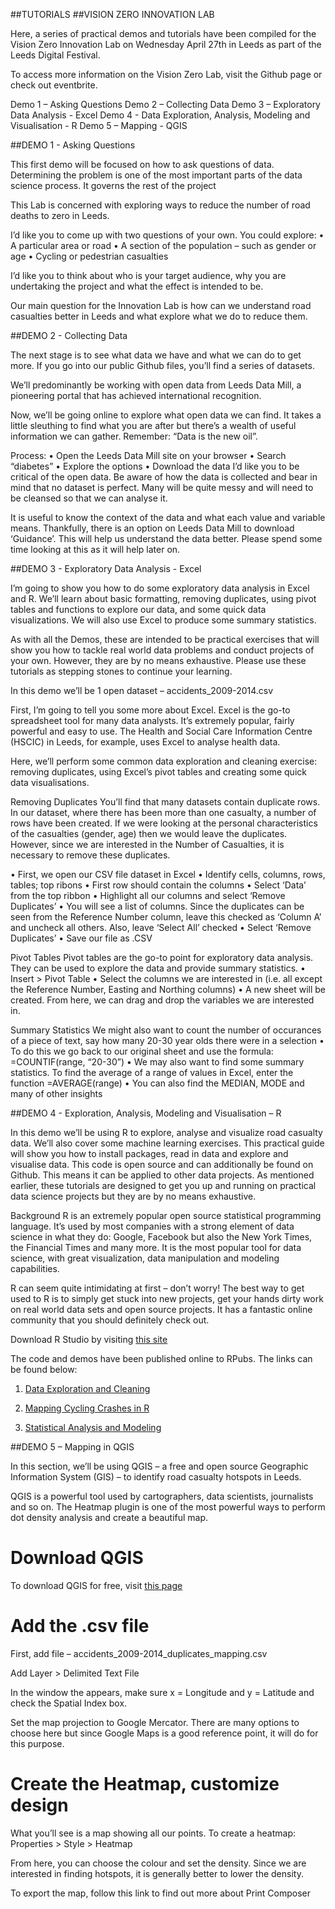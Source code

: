 ##TUTORIALS                                        ##VISION ZERO INNOVATION LABHere, a series of practical demos and tutorials have been compiled for the Vision Zero Innovation Lab on Wednesday April 27th in Leeds as part of the Leeds Digital Festival.To access more information on the Vision Zero Lab, visit the Github page or check out eventbrite.Demo 1 – Asking QuestionsDemo 2 – Collecting DataDemo 3 – Exploratory Data Analysis - ExcelDemo 4 - Data Exploration, Analysis, Modeling and Visualisation - RDemo 5 – Mapping - QGIS##DEMO 1   -  Asking QuestionsThis first demo will be focused on how to ask questions of data. Determining the problem is one of the most important parts of the data science process. It governs the rest of the projectThis Lab is concerned with exploring ways to reduce the number of road deaths to zero in Leeds.I’d like you to come up with two questions of your own. You could explore:•	A particular area or road•	A section of the population – such as gender or age•	Cycling or pedestrian casualtiesI’d like you to think about who is your target audience, why you are undertaking the project and what the effect is intended to be.Our main question for the Innovation Lab is how can we understand road casualties better in Leeds and what explore what we do to reduce them.##DEMO 2  -  Collecting DataThe next stage is to see what data we have and what we can do to get more. If you go into our public Github files, you’ll find a series of datasets.We’ll predominantly be working with open data from Leeds Data Mill, a pioneering portal that has achieved international recognition.Now, we’ll be going online to explore what open data we can find. It takes a little sleuthing to find what you are after but there’s a wealth of useful information we can gather. Remember: “Data is the new oil”.Process:•	Open the Leeds Data Mill site on your browser•	Search “diabetes”•	Explore the options•	Download the dataI’d like you to be critical of the open data. Be aware of how the data is collected and bear in mind that no dataset is perfect. Many will be quite messy and will need to be cleansed so that we can analyse it.It is useful to know the context of the data and what each value and variable means. Thankfully, there is an option on Leeds Data Mill to download ‘Guidance’. This will help us understand the data better. Please spend some time looking at this as it will help later on.##DEMO 3  -  Exploratory Data Analysis - ExcelI’m going to show you how to do some exploratory data analysis in Excel and R. We’ll learn about basic formatting, removing duplicates, using pivot tables and functions to explore our data, and some quick data visualizations. We will also use Excel to produce some summary statistics. As with all the Demos, these are intended to be practical exercises that will show you how to tackle real world data problems and conduct projects of your own. However, they are by no means exhaustive. Please use these tutorials as stepping stones to continue your learning.In this demo we’ll be 1 open dataset – accidents_2009-2014.csvFirst, I’m going to tell you some more about Excel. Excel is the go-to spreadsheet tool for many data analysts. It’s extremely popular, fairly powerful and easy to use. The Health and Social Care Information Centre (HSCIC) in Leeds, for example, uses Excel to analyse health data.Here, we’ll perform some common data exploration and cleaning exercise: removing duplicates, using Excel’s pivot tables and creating some quick data visualisations.Removing DuplicatesYou’ll find that many datasets contain duplicate rows. In our dataset, where there has been more than one casualty, a number of rows have been created. If we were looking at the personal characteristics of the casualties (gender, age) then we would leave the duplicates. However, since we are interested in the Number of Casualties, it is necessary to remove these duplicates. •	First, we open our CSV file dataset in Excel•	Identify cells, columns, rows, tables; top ribons•	First row should contain the columns•	Select ‘Data’ from the top ribbon•	Highlight all our columns and select ‘Remove Duplicates’•	You will see a list of columns. Since the duplicates can be seen from the Reference Number column, leave this checked as ‘Column A’ and uncheck all others. Also, leave ‘Select All’ checked•	Select ‘Remove Duplicates’•	Save our file as .CSVPivot TablesPivot tables are the go-to point for exploratory data analysis. They can be used to explore the data and provide summary statistics.•	Insert > Pivot Table•	Select the columns we are interested in (i.e. all except the Reference Number, Easting and Northing columns)•	A new sheet will be created. From here, we can drag and drop the variables we are interested in.Summary StatisticsWe might also want to count the number of occurances of a piece of text, say how many 20-30 year olds there were in a selection•	To do this we go back to our original sheet and use the formula: =COUNTIF(range, “20-30”)•	We may also want to find some summary statistics. To find the average of a range of values in Excel, enter the function=AVERAGE(range) •	You can also find the MEDIAN, MODE and many of other insights##DEMO 4 - Exploration, Analysis, Modeling and Visualisation – RIn this demo we’ll be using R to explore, analyse and visualize road casualty data. We’ll also cover some machine learning exercises. This practical guide will show you how to install packages, read in data and explore and visualise data. This code is open source and can additionally be found on Github. This means it can be applied to other data projects. As mentioned earlier, these tutorials are designed to get you up and running on practical data science projects but they are by no means exhaustive.BackgroundR is an extremely popular open source statistical programming language. It’s used by most companies with a strong element of data science in what they do: Google, Facebook but also the New York Times, the Financial Times and many more. It is the most popular tool for data science, with great visualization, data manipulation and modeling capabilities. R can seem quite intimidating at first – don’t worry! The best way to get used to R is to simply get stuck into new projects, get your hands dirty work on real world data sets and open source projects. It has a fantastic online community that you should definitely check out.Download R Studio by visiting [this site](https://www.rstudio.com/products/rstudio/download/)The code and demos have been published online to RPubs. The links can be found below:1.	[Data Exploration and Cleaning](https://rpubs.com/StudentDataLabs/Exploring-Cleaning-Data)2.	[Mapping Cycling Crashes in R](https://rpubs.com/StudentDataLabs/Mapping-Cycling-Crashes)3.	[Statistical Analysis and Modeling](http://rpubs.com/StudentDataLabs/174376)##DEMO 5 – Mapping in QGISIn this section, we’ll be using QGIS – a free and open source Geographic Information System (GIS) – to identify road casualty hotspots in Leeds.QGIS is a powerful tool used by cartographers, data scientists, journalists and so on. The Heatmap plugin is one of the most powerful ways to perform dot density analysis and create a beautiful map.# Download QGISTo download QGIS for free, visit [this page](https://www.qgis.org/en/site/forusers/download.html)# Add the .csv fileFirst, add file – accidents_2009-2014_duplicates_mapping.csvAdd Layer > Delimited Text FileIn the window the appears, make sure x = Longitude and y = Latitude and check the Spatial Index box.Set the map projection to Google Mercator. There are many options to choose here but since Google Maps is a good reference point, it will do for this purpose.# Create the Heatmap, customize designWhat you’ll see is a map showing all our points. To create a heatmap:Properties > Style > HeatmapFrom here, you can choose the colour and set the density. Since we are interested in finding hotspots, it is generally better to lower the density.To export the map, follow this link to find out more about Print Composer
